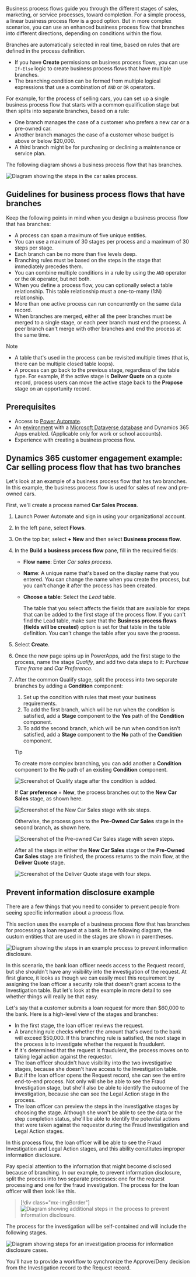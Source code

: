 Business process flows guide you through the different stages of sales, marketing, or service processes, toward completion. For a simple process, a linear business process flow is a good option. But in more complex scenarios, you can use an enhanced business process flow that branches into different directions, depending on conditions within the flow.

Branches are automatically selected in real time, based on rules that are defined in the process definition.

- If you have **Create** permissions on business process flows, you can use `If-Else` logic to create business process flows that have multiple branches.
- The branching condition can be formed from multiple logical expressions that use a combination of `AND` or `OR` operators.

For example, for the process of selling cars, you can set up a single business process flow that starts with a common qualification stage but then splits into separate branches, based on a rule:

- One branch manages the case of a customer who prefers a new car or a pre-owned car.
- Another branch manages the case of a customer whose budget is above or below $20,000.
- A third branch might be for purchasing or declining a maintenance or service plan.

The following diagram shows a business process flow that has branches.

![Diagram showing the steps in the car sales process.](../media/example-car-sales-flow-chart.png)

## Guidelines for business process flows that have branches

Keep the following points in mind when you design a business process flow that has branches:

- A process can span a maximum of five unique entities.
- You can use a maximum of 30 stages per process and a maximum of 30 steps per stage.
- Each branch can be no more than five levels deep.
- Branching rules must be based on the steps in the stage that immediately precedes them.
- You can combine multiple conditions in a rule by using the `AND` operator or the `OR` operator, but not both.
- When you define a process flow, you can optionally select a table relationship. This table relationship must a one-to-many (1:N) relationship.
- More than one active process can run concurrently on the same data record.
- When branches are merged, either all the peer branches must be merged to a single stage, or each peer branch must end the process. A peer branch can't merge with other branches and end the process at the same time.

> [!NOTE]
>
> - A table that's used in the process can be revisited multiple times (that is, there can be multiple closed table loops).
> - A process can go back to the previous stage, regardless of the table type. For example, if the active stage is **Deliver Quote** on a quote record, process users can move the active stage back to the **Propose** stage on an opportunity record.

## Prerequisites

- Access to [Power Automate](https://flow.microsoft.com/?azure-portal=true).
- An [environment](/power-platform/admin/environments-overview/?azure-portal=true) with a [Microsoft Dataverse database](/power-platform/admin/create-database/?azure-portal=true) and Dynamics 365 Apps enabled. (Applicable only for work or school accounts).
- Experience with creating a business process flow.

## Dynamics 365 customer engagement example: Car selling process flow that has two branches

Let's look at an example of a business process flow that has two branches. In this example, the business process flow is used for sales of new and pre-owned cars.

First, we'll create a process named **Car Sales Process**.

1. Launch Power Automate and sign in using your organizational account.
1. In the left pane, select **Flows**.
1. On the top bar, select **+ New** and then select **Business process flow**.
1. In the **Build a business process flow** pane, fill in the required fields:

    - **Flow name**: Enter *Car sales process*.
    - **Name**: A unique name that's based on the display name that you entered. You can change the name when you create the process, but you can't change it after the process has been created.
    - **Choose a table**: Select the *Lead* table.

        The table that you select affects the fields that are available for steps that can be added to the first stage of the process flow. If you can't find the Lead table, make sure that the **Business process flows (fields will be created)** option is set for that table in the table definition. You can't change the table after you save the process.

1. Select **Create**.
1. Once the new page spins up in PowerApps, add the first stage to the process, name the stage *Qualify*, and add two data steps to it: *Purchase Time frame* and *Car Preference*.
1. After the common Qualify stage, split the process into two separate branches by adding a **Condition** component:

    1. Set up the condition with rules that meet your business requirements.
    1. To add the first branch, which will be run when the condition is satisfied, add a **Stage** component to the **Yes** path of the **Condition** component.
    1. To add the second branch, which will be run when condition isn't satisfied, add a **Stage** component to the **No** path of the **Condition** component.

    > [!TIP]
    > To create more complex branching, you can add another a **Condition** component to the **No** path of an existing **Condition** component.

    ![Screenshot of Qualify stage after the condition is added.](../media/example-car-sales-qualify-stage.jpg)

    If **Car preference** = **New**, the process branches out to the **New Car Sales** stage, as shown here.

    ![Screenshot of the New Car Sales stage with six steps.](../media/example-car-sales-new-stage-1.jpg)

    Otherwise, the process goes to the **Pre-Owned Car Sales** stage in the second branch, as shown here.

    ![Screenshot of the Pre-owned Car Sales stage with seven steps.](../media/example-car-sales-pre-owned-stage.jpg)

    After all the steps in either the **New Car Sales** stage or the **Pre-Owned Car Sales** stage are finished, the process returns to the main flow, at the **Deliver Quote** stage.

    ![Screenshot of the Deliver Quote stage with four steps.](../media/example-car-sales-deliver-quote-stage.jpg)

## Prevent information disclosure example

There are a few things that you need to consider to prevent people from seeing specific information about a process flow.

This section uses the example of a business process flow that has branches for processing a loan request at a bank. In the following diagram, the custom entities that are used in the stages are shown in parentheses.

![Diagram showing the steps in an example process to prevent information disclosure.](../media/prevent-information-disclosure.png)

In this scenario, the bank loan officer needs access to the Request record, but she shouldn't have any visibility into the investigation of the request. At first glance, it looks as though we can easily meet this requirement by assigning the loan officer a security role that doesn't grant access to the Investigation table. But let's look at the example in more detail to see whether things will really be that easy.

Let's say that a customer submits a loan request for more than $60,000 to the bank. Here is a high-level view of the stages and branches:

- In the first stage, the loan officer reviews the request.
- A branching rule checks whether the amount that's owed to the bank will exceed $50,000. If this branching rule is satisfied, the next stage in the process is to investigate whether the request is fraudulent.
- If it's determined that the request is fraudulent, the process moves on to taking legal action against the requestor.
- The loan officer shouldn't have visibility into the two investigative stages, because she doesn't have access to the Investigation table.
- But if the loan officer opens the Request record, she can see the entire end-to-end process. Not only will she be able to see the Fraud Investigation stage, but she'll also be able to identify the outcome of the investigation, because she can see the Legal Action stage in the process.
- The loan officer can preview the steps in the investigative stages by choosing the stage. Although she won't be able to see the data or the step completion status, she'll be able to identify the potential actions that were taken against the requestor during the Fraud Investigation and Legal Action stages.

In this process flow, the loan officer will be able to see the Fraud Investigation and Legal Action stages, and this ability constitutes improper information disclosure.

Pay special attention to the information that might become disclosed because of branching. In our example, to prevent information disclosure, split the process into two separate processes: one for the request processing and one for the fraud investigation. The process for the loan officer will then look like this.

> [!div class="mx-imgBorder"]
> ![Diagram showing additional steps in the process to prevent information disclosure.](../media/additional-steps.png)

The process for the investigation will be self-contained and will include the following stages.

![Diagram showing steps for an investigation process for information disclosure cases.](../media/investigation-information.png)

You'll have to provide a workflow to synchronize the Approve/Deny decision from the Investigation record to the Request record.

